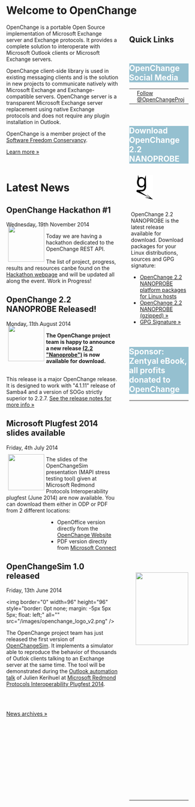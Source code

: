 # Welcome to OpenChange #

<div style="float: right; width: 35%;margin-left:2em;">
  <h2 style="margin-bottom: 1em;"> Quick Links </h2>

  <div class="rebox" style="float: left; width: 90%; margin: 0em; margin-bottom: 1em;">
    <h2 style="color: white; background-color: #95C0D0; border: 0px;">OpenChange Social Media</h2>
    <table width="100%" style="border:none;" align="center">
      <tr style="border:none;">
        <td style="border:none;" width="33%"><div id="fb-root"></div><script>(function(d, s, id) {var js, fjs = d.getElementsByTagName(s)[0];if (d.getElementById(id)) return;js = d.createElement(s); js.id = id;js.src = "//connect.facebook.net/fr_FR/all.js#xfbml=1&appId=171342346240430";fjs.parentNode.insertBefore(js, fjs);}(document, 'script', 'facebook-jssdk'));</script><div class="fb-follow" data-href="http://www.facebook.com/OpenChange" data-colorscheme="light" data-layout="button" data-show-faces="true"></div>
        </td>
        <td style="border:none;" width="33%"><a href="https://twitter.com/OpenChangeProj" class="twitter-follow-button" data-show-count="false">Follow @OpenChangeProj</a>
<script>!function(d,s,id){var js,fjs=d.getElementsByTagName(s)[0],p=/^http:/.test(d.location)?'http':'https';if(!d.getElementById(id)){js=d.createElement(s);js.id=id;js.src=p+'://platform.twitter.com/widgets.js';fjs.parentNode.insertBefore(js,fjs);}}(document, 'script', 'twitter-wjs');</script>
        </td>
        <td style="border:none;" width="33%"><script src="//platform.linkedin.com/in.js" type="text/javascript">lang: en_US</script><script type="IN/FollowCompany" data-id="5068283" data-counter="none"></script>
        </td>
      </tr>
  </table>
  </div>
  <div class="rebox" style="float: left; width: 90%; margin: 0em; margin-bottom: 1em;"> 
    <h2 style="color: white; background-color: #95C0D0; border: 0px;">Download OpenChange 2.2 NANOPROBE</h2>
    <div class="p" style="margin-left: 5px; margin-right: 5px"> 
      <p><img src="images/openchanGe.png" alt="" style="margin: 1em; margin-bottom: 2em; padding-right: 8px;"/>
      OpenChange 2.2 NANOPROBE is the latest release available for download. Download packages for your Linux distributions, sources and GPG signature: </p>
      <ul>
      <li><a href="/download/index.html">OpenChange 2.2 NANOPROBE platform packages for Linux hosts</a>
      <li><a href="http://tracker.openchange.org/attachments/download/246/openchange-2.2-NANOPROBE.tar.gz">OpenChange 2.2 NANOPROBE (gzipped) &raquo;</a></li>
      <li><a href="http://tracker.openchange.org/attachments/download/248/openchange-2.2-NANOPROBE.tar.asc">GPG Signature &raquo;</a></li>
      </ul></p> 
    </div> 
  </div>
  <div class="rebox" style="float: left; width: 90%; margin: 0em;">
    <h2 style="color: white; background-color: #95C0D0; border: 0px;">Sponsor: Zentyal eBook, all profits donated to OpenChange</h2>
    <table width="100%" style="border:none;" align="center">
      <tr style="border:none;height=276px;">
<!--<td style="border:none;"><img src="/images/zentyal-book-cover.png" width="200px" height="276px"/></td>-->
<td style="border:none;"><img border="0" width=140" height="193" style="border: 0pt none;
margin: 25px 5px -20px 10px; float: left;" all="" src="/images/zentyal-book-cover.png" /></td>
<td style="border:none;">
<p style="text-align:justify;">&ldquo;OpenChange technology
has become a core part of Zentyal Server during the past years and
besides actively contributing to the project by developing new
features, submitting bug reports and patches, we believe it is also
important that the project receives financial support&rdquo; said Mateo
Burillo, Training Manager at Zentyal.</p>
<p style="text-align:justify;"><b>All the profits generated by the book sales are donated in full by
Zentyal to the OpenChange project</b>.</p>
<p style="text-align:justify;">Zentyal is an easy to use and
affordable hybrid IT infrastructure, that is natively interoperable
with Microsoft Active Directory® and Microsoft® Exchange Server.</p>
<p style="text-align:left;"><b><a href="http://www.lulu.com/spotlight/zentyal">Download and Purchase</a></b></p>
</td>
      </tr>
    </table>
  </div>
</div>

OpenChange is a portable Open Source implementation of Microsoft
Exchange server and Exchange protocols. It provides a complete
solution to interoperate with Microsoft Outlook clients or Microsoft
Exchange servers. 

OpenChange client-side library is used in existing messaging clients
and is the solution in new projects to communicate natively with
Microsoft Exchange and Exchange-compatible servers. OpenChange server
is a transparent Microsoft Exchange server replacement using native
Exchange protocols and does not require any plugin installation in
Outlook.

OpenChange is a member project of the [Software Freedom Conservancy](http://sfconservancy.org).

[Learn more »](about/index.html)

<p>&nbsp;</p>

# Latest News #

<div class="news">
     <h2>OpenChange Hackathon #1</h2>
     <div class="date">Wednesday, 19th November 2014</div>
<img border="0" width="96" height="96" style="border: 0pt none;
margin: -5px 5px 5px; float: left;" all=""
src="/images/openchange_logo_v2.png" />

Today we are having a hackathon dedicated to the OpenChange REST
API. <br/><br/>The list of project, progress, results and resources canbe found
on the [Hackathon
webpage](documentation/programming/hackathon/2014_nov_19/index.html)
and will be updated all along the event. Work in Progress!
<br/>
</div>


<div class="news">
     <h2>OpenChange 2.2 NANOPROBE Released!</h2>
     <div class="date">Monday, 11th August 2014</div>
<img border="0" width="96" height="96" style="border: 0pt none;
margin: -5px 5px 5px; float: left;" all=""
src="/images/openchange_logo_v2.png" />

**The OpenChange project team is happy to announce a new release [(2.2
  &quot;Nanoprobe&quot;)](/download/index.html) is now available for
  download.** <br/><br/>

This release is a major OpenChange release. It is designed to work
with &quot;4.1.11&quot; release of Samba4 and a version of SOGo
strictly superior to 2.2.7. [See the release notes for more info
&raquo;](/developers/relnotes/2.2-nanoprobe.html)

</div>

<div class="news">
   <h2>Microsoft Plugfest 2014 slides available</h2>
   <div class="date">Friday, 4th July 2014</div>

<img border="0" width="96" height="96" style="border: 0pt none;
margin: -5px 5px 5px; float: left;" all=""
src="/images/openchange_logo_v2.png" />

The slides of the OpenChangeSim presentation (MAPI stress testing
tool) given at Microsoft Redmond Protocols Interoperability plugfest (June 2014)
are now available. You can download them either in ODP or PDF from 2 different locations:

<div style="padding-left:8em;">

* OpenOffice version directly from the [OpenChange Website](/documentation/conferences/microsoftplugfest_june2014.html)</li>
* PDF version directly from [Microsoft
Connect](https://connect.microsoft.com/site216/Downloads/DownloadDetails.aspx?DownloadID=53701)</li>

</div>
</div>

<div class="news">
   <h2>OpenChangeSim 1.0 released</h2>
   <div class="date">Friday, 13th June 2014</div>

<img border="0" width=96" height="96" style="border: 0pt none;
margin: -5px 5px 5px; float: left;" all=""
src="/images/openchange_logo_v2.png" />

The OpenChange project team has just released the first version of
[OpenChangeSim](/documentation/openchangesim/index.html). It
implements a simulator able to reproduce the behavior of thousands of
Outlok clients talking to an Exchange server at the same time. The
tool will be demonstrated during the [Outlook automation
talk](http://blogs.msdn.com/b/officeinteroperability/archive/2014/05/30/redmond-interoperability-plugfest-agenda-available-now.aspx)
of Julien Kerihuel at [Microsoft Redmond Protocols Interoperability
Plugfest
2014](http://channel9.msdn.com/Events/Open-Specifications-Plugfests/Redmond-Interoperability-Protocols-Plugfest-2014).

<br/><br/>

</div>

[News archives &raquo;](/about/news_2014.html)

